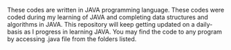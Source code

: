 These codes are written in JAVA programming language.
These codes were coded during my learning of JAVA and completing data structures and algorithms in JAVA. 
This repository will keep getting updated on a daily-basis as I progress in learning JAVA.
You may find the code to any program by accessing .java file from the folders listed.

